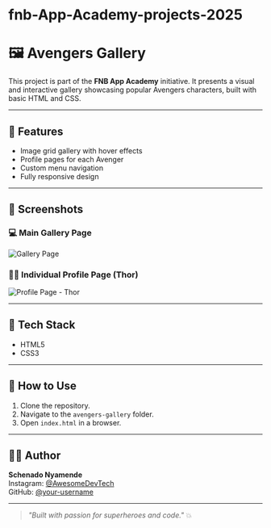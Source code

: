# fnb-App-Academy-projects-2025
# 🖼 Avengers Gallery

This project is part of the **FNB App Academy** initiative. It presents a visual and interactive gallery showcasing popular Avengers characters, built with basic HTML and CSS.

---

## 🧩 Features

- Image grid gallery with hover effects
- Profile pages for each Avenger
- Custom menu navigation
- Fully responsive design

---

## 📸 Screenshots

### 💻 Main Gallery Page

![Gallery Page](./images/gallery-screenshot.png)

### 🧙‍♂️ Individual Profile Page (Thor)

![Profile Page - Thor](./images/avengers_01.jpg)

---

## 🔧 Tech Stack

- HTML5
- CSS3

---

## 🚀 How to Use

1. Clone the repository.
2. Navigate to the `avengers-gallery` folder.
3. Open `index.html` in a browser.

---

## 🧑‍💻 Author

**Schenado Nyamende**  
Instagram: [@AwesomeDevTech](https://instagram.com/AwesomeDevTech)  
GitHub: [@your-username](https://github.com/AzileNyamende)

---
> _"Built with passion for superheroes and code."_ 💥
